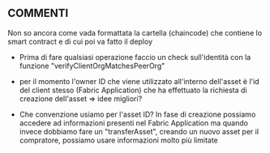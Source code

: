 ## COMMENTI
Non so ancora come vada formattata la cartella (chaincode) che contiene lo smart contract e di cui poi va fatto il deploy

- Prima di fare qualsiasi operazione faccio un check sull'identità con la funzione "verifyClientOrgMatchesPeerOrg"

- per il momento l'owner ID che viene utilizzato all'interno dell'asset è l'id del client stesso (Fabric Application) che ha effettuato la richiesta di creazione dell'asset => idee migliori?  

- Che convenzione usiamo per l'asset ID? In fase di creazione possiamo accedere ad informazioni presenti nel Fabric Application ma quando invece dobbiamo fare un "transferAsset", creando un nuovo asset per il compratore, possiamo usare informazioni molto più limitate